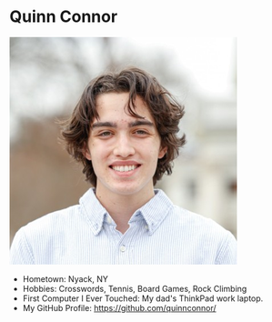 # Quinn Connor

![Path to an image](headshot.jpeg)

- Hometown: Nyack, NY
- Hobbies: Crosswords, Tennis, Board Games, Rock Climbing
- First Computer I Ever Touched: My dad's ThinkPad work laptop.
- My GitHub Profile: <https://github.com/quinnconnor/>

